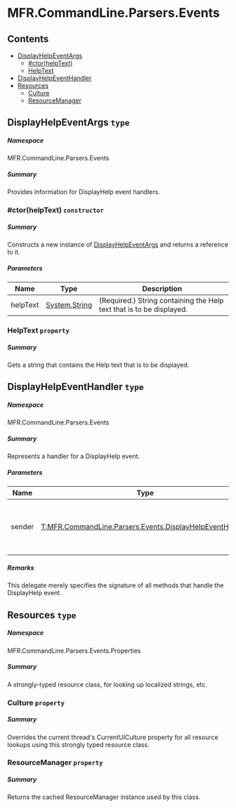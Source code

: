 <a name='assembly'></a>
# MFR.CommandLine.Parsers.Events

## Contents

- [DisplayHelpEventArgs](#T-MFR-CommandLine-Parsers-Events-DisplayHelpEventArgs 'MFR.CommandLine.Parsers.Events.DisplayHelpEventArgs')
  - [#ctor(helpText)](#M-MFR-CommandLine-Parsers-Events-DisplayHelpEventArgs-#ctor-System-String- 'MFR.CommandLine.Parsers.Events.DisplayHelpEventArgs.#ctor(System.String)')
  - [HelpText](#P-MFR-CommandLine-Parsers-Events-DisplayHelpEventArgs-HelpText 'MFR.CommandLine.Parsers.Events.DisplayHelpEventArgs.HelpText')
- [DisplayHelpEventHandler](#T-MFR-CommandLine-Parsers-Events-DisplayHelpEventHandler 'MFR.CommandLine.Parsers.Events.DisplayHelpEventHandler')
- [Resources](#T-MFR-CommandLine-Parsers-Events-Properties-Resources 'MFR.CommandLine.Parsers.Events.Properties.Resources')
  - [Culture](#P-MFR-CommandLine-Parsers-Events-Properties-Resources-Culture 'MFR.CommandLine.Parsers.Events.Properties.Resources.Culture')
  - [ResourceManager](#P-MFR-CommandLine-Parsers-Events-Properties-Resources-ResourceManager 'MFR.CommandLine.Parsers.Events.Properties.Resources.ResourceManager')

<a name='T-MFR-CommandLine-Parsers-Events-DisplayHelpEventArgs'></a>
## DisplayHelpEventArgs `type`

##### Namespace

MFR.CommandLine.Parsers.Events

##### Summary

Provides information for DisplayHelp event handlers.

<a name='M-MFR-CommandLine-Parsers-Events-DisplayHelpEventArgs-#ctor-System-String-'></a>
### #ctor(helpText) `constructor`

##### Summary

Constructs a new instance of
[DisplayHelpEventArgs](#T-MFR-CommandLine-Parsers-Events-DisplayHelpEventArgs 'MFR.CommandLine.Parsers.Events.DisplayHelpEventArgs') and
returns a reference to it.

##### Parameters

| Name | Type | Description |
| ---- | ---- | ----------- |
| helpText | [System.String](http://msdn.microsoft.com/query/dev14.query?appId=Dev14IDEF1&l=EN-US&k=k:System.String 'System.String') | (Required.) String containing the Help text that is to be displayed. |

<a name='P-MFR-CommandLine-Parsers-Events-DisplayHelpEventArgs-HelpText'></a>
### HelpText `property`

##### Summary

Gets a string that contains the Help text that is to be displayed.

<a name='T-MFR-CommandLine-Parsers-Events-DisplayHelpEventHandler'></a>
## DisplayHelpEventHandler `type`

##### Namespace

MFR.CommandLine.Parsers.Events

##### Summary

Represents a handler for a DisplayHelp event.

##### Parameters

| Name | Type | Description |
| ---- | ---- | ----------- |
| sender | [T:MFR.CommandLine.Parsers.Events.DisplayHelpEventHandler](#T-T-MFR-CommandLine-Parsers-Events-DisplayHelpEventHandler 'T:MFR.CommandLine.Parsers.Events.DisplayHelpEventHandler') | Reference to the instance of the object that raised the event. |

##### Remarks

This delegate merely specifies the signature of all methods that handle the
DisplayHelp event.

<a name='T-MFR-CommandLine-Parsers-Events-Properties-Resources'></a>
## Resources `type`

##### Namespace

MFR.CommandLine.Parsers.Events.Properties

##### Summary

A strongly-typed resource class, for looking up localized strings, etc.

<a name='P-MFR-CommandLine-Parsers-Events-Properties-Resources-Culture'></a>
### Culture `property`

##### Summary

Overrides the current thread's CurrentUICulture property for all
  resource lookups using this strongly typed resource class.

<a name='P-MFR-CommandLine-Parsers-Events-Properties-Resources-ResourceManager'></a>
### ResourceManager `property`

##### Summary

Returns the cached ResourceManager instance used by this class.
